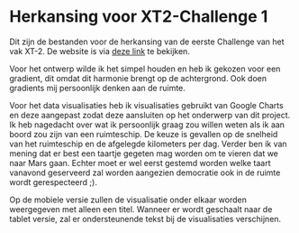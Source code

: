 # Herkansing voor XT2-Challenge 1
Dit zijn de bestanden voor de herkansing van de eerste Challenge van het vak XT-2.
De website is via [deze link](https://rosakarin.github.io/Challenge1_redo/) te bekijken.

Voor het ontwerp wilde ik het simpel houden en heb ik gekozen voor een gradient, dit omdat dit harmonie brengt op de achtergrond. Ook doen gradients mij persoonlijk denken aan de ruimte.

Voor het data visualisaties heb ik visualisaties gebruikt van Google Charts en deze aangepast zodat deze aansluiten op het onderwerp van dit project.
Ik heb nagedacht over wat ik persoonlijk graag zou willen weten als ik aan boord zou zijn van een ruimteschip. De keuze is gevallen op de snelheid van het ruimteschip en de afgelegde kilometers per dag. Verder ben ik van mening dat er best een taartje gegeten mag worden om te vieren dat we naar Mars gaan. Echter moet er wel eerst gestemd worden welke taart vanavond geserveerd zal worden aangezien democratie ook in de ruimte wordt gerespecteerd ;).

Op de mobiele versie zullen de visualisatie onder elkaar worden weergegeven met alleen een titel. Wanneer er wordt geschaalt naar de tablet versie, zal er ondersteunende tekst bij de visualisaties verschijnen.
